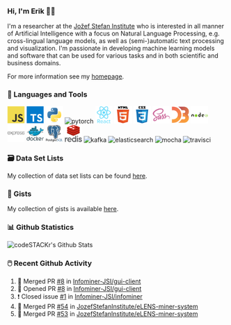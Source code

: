 ### Hi, I'm Erik 👋🏼 

I'm a researcher at the [Jožef Stefan Institute][job] who is interested in all manner of Artificial Intelligence with a focus on Natural Language Processing, e.g. cross-lingual language models, as well as (semi-)automatic text processing and visualization. I'm passionate in developing machine learning models and software that can be used for various tasks and in both scientific and business domains.

For more information see my [homepage][homepage].


### 🧰 Languages and Tools
<p> 
  <!-- Programming Languages and Packages -->
  <img src="https://raw.githubusercontent.com/devicons/devicon/master/icons/javascript/javascript-original.svg" alt="javascript" width="40" height="40"/>
  <img src="https://raw.githubusercontent.com/devicons/devicon/master/icons/typescript/typescript-original.svg" alt="typescript" width="40" height="40"/>
  <img src="https://raw.githubusercontent.com/devicons/devicon/master/icons/python/python-original.svg" alt="python" width="40" height="40"/>   
  <img src="https://www.vectorlogo.zone/logos/pytorch/pytorch-icon.svg" alt="pytorch" width="40" height="40"/> 
  
  <!-- Frontend Development -->
  <img src="https://raw.githubusercontent.com/devicons/devicon/master/icons/react/react-original-wordmark.svg" alt="react" width="40" height="40"/> 
  <img src="https://raw.githubusercontent.com/devicons/devicon/master/icons/html5/html5-original-wordmark.svg" alt="html5" width="40" height="40"/>
  <img src="https://raw.githubusercontent.com/devicons/devicon/master/icons/css3/css3-original-wordmark.svg" alt="css3" width="40" height="40"/> 
  <img src="https://raw.githubusercontent.com/devicons/devicon/master/icons/sass/sass-original.svg" alt="sass" width="40" height="40"/> 
  <img src="https://raw.githubusercontent.com/devicons/devicon/master/icons/d3js/d3js-original.svg" alt="d3js" width="40" height="40"/>  
  
  <!-- Backend Development -->
  <img src="https://raw.githubusercontent.com/devicons/devicon/master/icons/nodejs/nodejs-original-wordmark.svg" alt="nodejs" width="40" height="40"/> 
  <img src="https://raw.githubusercontent.com/devicons/devicon/master/icons/express/express-original-wordmark.svg" alt="express" width="40" height="40"/> 
  
  <!-- Databases -->
  <img src="https://raw.githubusercontent.com/devicons/devicon/master/icons/docker/docker-original-wordmark.svg" alt="docker" width="40" height="40"/> 
  <img src="https://raw.githubusercontent.com/devicons/devicon/master/icons/postgresql/postgresql-original-wordmark.svg" alt="postgresql" width="40" height="40"/> 
  <img src="https://raw.githubusercontent.com/devicons/devicon/master/icons/redis/redis-original-wordmark.svg" alt="redis" width="40" height="40"/> 
  <img src="https://www.vectorlogo.zone/logos/apache_kafka/apache_kafka-icon.svg" alt="kafka" width="40" height="40"/>  
  <img src="https://www.vectorlogo.zone/logos/elastic/elastic-icon.svg" alt="elasticsearch" width="40" height="40"/> 
  
  <!-- Unit Tests -->
  <img src="https://www.vectorlogo.zone/logos/mochajs/mochajs-icon.svg" alt="mocha" width="40" height="40"/> 
  <img src="https://www.vectorlogo.zone/logos/travis-ci/travis-ci-icon.svg" alt="travisci" width="40" height="40"/> 
</p>



### 🗃️ Data Set Lists
My collection of data set lists can be found [here][datasets].



### 🔖 Gists
My collection of gists is available [here][gists].



### 📊 Github Statistics

<img alt="codeSTACKr's Github Stats" src="https://github-readme-stats.vercel.app/api?username=eriknovak&show_icons=true&theme=blue-green&hide_border=true" />



### 🖱️ Recent Github Activity

<!--START_SECTION:activity-->
1. 🎉 Merged PR [#8](https://github.com/Infominer-JSI/gui-client/pull/8) in [Infominer-JSI/gui-client](https://github.com/Infominer-JSI/gui-client)
2. 💪 Opened PR [#8](https://github.com/Infominer-JSI/gui-client/pull/8) in [Infominer-JSI/gui-client](https://github.com/Infominer-JSI/gui-client)
3. ❗️ Closed issue [#1](https://github.com/Infominer-JSI/infominer/issues/1) in [Infominer-JSI/infominer](https://github.com/Infominer-JSI/infominer)
4. 🎉 Merged PR [#54](https://github.com/JozefStefanInstitute/eLENS-miner-system/pull/54) in [JozefStefanInstitute/eLENS-miner-system](https://github.com/JozefStefanInstitute/eLENS-miner-system)
5. 🎉 Merged PR [#53](https://github.com/JozefStefanInstitute/eLENS-miner-system/pull/53) in [JozefStefanInstitute/eLENS-miner-system](https://github.com/JozefStefanInstitute/eLENS-miner-system)
<!--END_SECTION:activity-->




[job]: https://ailab.ijs.si/
[homepage]: https://ailab.ijs.si/eriknovak/
[gists]: https://gist.github.com/ErikNovak
[datasets]: ./datasets/README.md






